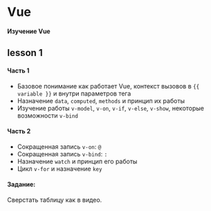 # Vue
**Изучение Vue**

## lesson 1

#### Часть 1

* Базовое понимание как работает Vue, контекст вызовов в `{{ variable }}` и внутри параметров тега
* Назначение `data`, `computed`, `methods` и принцип их работы
* Изучение работы `v-model`, `v-on`, `v-if`, `v-else`, `v-show`, некоторые возможности `v-bind`

#### Часть 2

* Сокращенная запись `v-on`: `@`
* Сокращенная запись `v-bind`: `:`
* Назначение `watch` и принцип его работы
* Цикл `v-for` и назначение `key`

#### Задание:

Сверстать таблицу как в видео.
